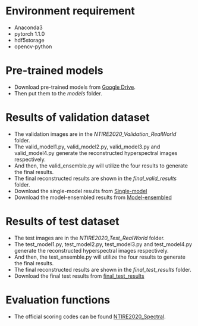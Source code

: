 # Environment requirement
- Anaconda3 
- pytorch 1.1.0 
- hdf5storage 
- opencv-python 

# Pre-trained models
- Download pre-trained models from [Google Drive](https://drive.google.com/drive/folders/1cn3q33tTgPaaAlYiGQ20fycxgo9m_F4s?usp=sharing).
- Then put them to the *models* folder.

# Results of validation dataset
- The validation images are in the *NTIRE2020_Validation_RealWorld* folder.
- The valid_model1.py, valid_model2.py, valid_model3.py and valid_model4.py generate the reconstructed hyperspectral images respectively.
- And then, the valid_ensemble.py will utilize the four results to generate the final results.
- The final reconstructed results are shown in the *final_valid_results* folder.
- Download the single-model results from [Single-model](https://drive.google.com/drive/folders/1mZeW3YIgOd_TID9GuW22G6DOBpR25QaT?usp=sharing)
- Download the model-ensembled results from [Model-ensembled](https://drive.google.com/drive/folders/1fJnuxSmf_SaaPYtZmrrBhSY4vH45xBbZ?usp=sharing)

# Results of test dataset
- The test images are in the *NTIRE2020_Test_RealWorld* folder.
- The test_model1.py, test_model2.py, test_model3.py and test_model4.py generate the reconstructed hyperspectral images respectively.
- And then, the test_ensemble.py will utilize the four results to generate the final results.
- The final reconstructed results are shown in the *final_test_results* folder. 
- Download the final test results from [final_test_results](https://drive.google.com/drive/folders/1YbRmZ_J_89X5PacjnyXCQ5huZjn09Nvb?usp=sharing)

# Evaluation functions
- The official scoring codes can be found [NTIRE2020_Spectral](https://github.com/boazarad/NTIRE2020_spectral).

